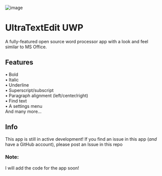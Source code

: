 ![image](https://user-images.githubusercontent.com/100033309/154805920-652c8685-1a98-4d21-b5c0-3bb97d0242fa.png)

# UltraTextEdit UWP

A fully-featured open source word processor app with a look and feel similar to MS Office.

## Features
• Bold</br>
• Italic </br>
• Underline </br>
• Superscript/subscript </br>
• Paragraph alignment (left/center/right) </br>
• Find text </br>
• A settings menu </br>
And many more...
## Info
This app is still in active development!
If you find an issue in this app (*and* have a GitHub account), please post an Issue in this repo
### Note:
I will add the code for the app soon!
